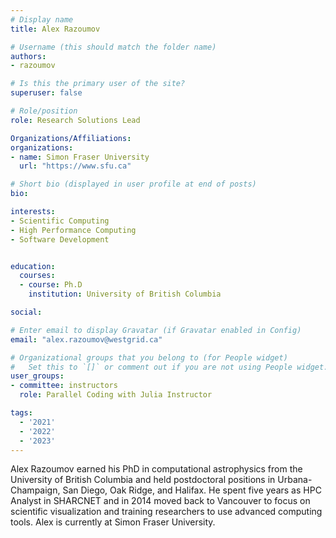 ```yaml
---
# Display name
title: Alex Razoumov

# Username (this should match the folder name)
authors:
- razoumov

# Is this the primary user of the site?
superuser: false

# Role/position
role: Research Solutions Lead

Organizations/Affiliations:
organizations:
- name: Simon Fraser University
  url: "https://www.sfu.ca"

# Short bio (displayed in user profile at end of posts)
bio: 

interests:
- Scientific Computing
- High Performance Computing
- Software Development


education:
  courses:
  - course: Ph.D
    institution: University of British Columbia

social:

# Enter email to display Gravatar (if Gravatar enabled in Config)
email: "alex.razoumov@westgrid.ca"

# Organizational groups that you belong to (for People widget)
#   Set this to `[]` or comment out if you are not using People widget.
user_groups:
- committee: instructors
  role: Parallel Coding with Julia Instructor

tags:
  - '2021'
  - '2022'
  - '2023'
---
```

Alex Razoumov earned his PhD in computational astrophysics from the University of British Columbia and held postdoctoral positions in Urbana-Champaign, San Diego, Oak Ridge, and Halifax. He spent five years as HPC Analyst in SHARCNET and in 2014 moved back to Vancouver to focus on scientific visualization and training researchers to use advanced computing tools. Alex is currently at Simon Fraser University.
